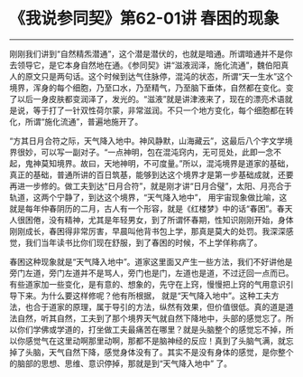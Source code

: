 # 《我说参同契》第62-01讲 春困的现象

------

刚刚我们讲到“自然精炁潜通”，这个潜是潜伏的，也就是暗通。所谓暗通并不是你去领导它，是它本身自然地在通。《参同契》讲“滋液润泽，施化流通”，魏伯阳真人的原文只是两句话。这个时候到达气住脉停，混沌的状态，所谓“天一生水”这个境界，浑身的每个细胞，乃至口水，乃至精气，乃至脑下垂体，自然都在变化。变了以后一身皮肤都变润泽了，发光的。“滋液”就是讲津液来了，现在的漂亮术语就是说，等于打了一针双性荷尔蒙，非常滋润。不只一个地方变化，每个细胞都在转化，所谓“施化流通”，普遍地施开了。

“方其日月合符之际，天气降入地中。神风静默，山海藏云”，这最后八个字文学境界很妙，可以写一副对子。“一点神明，包在混沌窍内，无可觅处，此即一念不起，鬼神莫知境界。故曰，天地神明，不可度量。”所以，混沌境界是道家的基础，真正的基础，普通所讲的百日筑基，能够到达这个境界才是第一步基础成就，还要再进一步修的。做工夫到达“日月合符”，就是刚才讲“日月合璧”，太阳、月亮合于轨道，这两个宁静了，到达这个境界，“天气降入地中”， 用宇宙现象做比喻，这就是每年仲春阴历的二月，古人有一个形容，就是《红楼梦》中的话“春困”。春天人很困倦，没有精神，尤其是年轻男女，到了所谓怀春期，性知识刚刚开始，身体刚刚成长，春困得非常厉害，早晨叫他背书包上学，那真是莫大的处罚。我深深感觉，我们当年读书比你们现在舒服，到了春困的时候，不上学佯称病了。

春困这种现象就是“天气降入地中”。道家这里面又产生一些方法，我们不好讲他是旁门左道，旁门左道并不是骂人，旁门也是门，左道也是道，不过迂回一点而已。有些道家加一些变化，是有意的、想象的，先守在上窍，慢慢把上窍的气用意识引导下来。为什么要这样修呢？他有所根据， 就是“天气降入地中”。这种工夫方法，也合于道家的原理，属于导引的方法，纵然有效果，但价值很低。真的道是道法自然，听其自然，工夫到了那个境界天气就自然下降地中，头部的感觉忘了。所以你们学佛或学道的，打坐做工夫最痛苦在哪里？就是头脑整个的感觉忘不掉，所以你感觉气在这里动啊那里动啊，那都不是脑神经的反应！真到了头脑气满，就忘掉了头脑，天气自然下降，感觉身体没有了。其实不是没有身体的感觉，是你整个的脑部的思想、思维、意识停掉，那就是到“天气降入地中” 了。